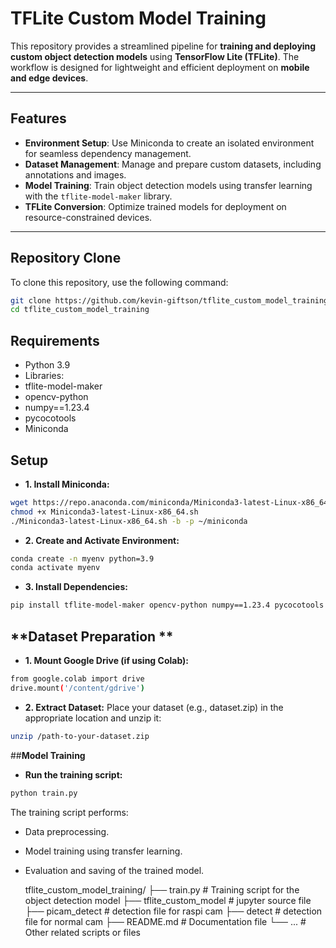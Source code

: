 # TFLite Custom Model Training

This repository provides a streamlined pipeline for **training and deploying custom object detection models** using **TensorFlow Lite (TFLite)**. The workflow is designed for lightweight and efficient deployment on **mobile and edge devices**.

---

## **Features**
- **Environment Setup**: Use Miniconda to create an isolated environment for seamless dependency management.
- **Dataset Management**: Manage and prepare custom datasets, including annotations and images.
- **Model Training**: Train object detection models using transfer learning with the `tflite-model-maker` library.
- **TFLite Conversion**: Optimize trained models for deployment on resource-constrained devices.

---

## **Repository Clone**

To clone this repository, use the following command:
```bash
git clone https://github.com/kevin-giftson/tflite_custom_model_training.git
cd tflite_custom_model_training
```

## **Requirements**
- Python 3.9
- Libraries:
- tflite-model-maker
- opencv-python
- numpy==1.23.4
- pycocotools
- Miniconda

## **Setup**
- **1. Install Miniconda:**
```bash
wget https://repo.anaconda.com/miniconda/Miniconda3-latest-Linux-x86_64.sh
chmod +x Miniconda3-latest-Linux-x86_64.sh
./Miniconda3-latest-Linux-x86_64.sh -b -p ~/miniconda
```
- **2. Create and Activate Environment:**
```bash
conda create -n myenv python=3.9
conda activate myenv
```
- **3. Install Dependencies:**
```bash
pip install tflite-model-maker opencv-python numpy==1.23.4 pycocotools
```

## **Dataset Preparation **
- **1. Mount Google Drive (if using Colab):**
```bash
from google.colab import drive
drive.mount('/content/gdrive')
```
- **2. Extract Dataset:** Place your dataset (e.g., dataset.zip) in the appropriate location and unzip it:
```bash
unzip /path-to-your-dataset.zip
```
##**Model Training**
- **Run the training script:**
```bash
python train.py
```
The training script performs:
- Data preprocessing.
- Model training using transfer learning.
- Evaluation and saving of the trained model.

  tflite_custom_model_training/
├── train.py              # Training script for the object detection model
├── tflite_custom_model   # jupyter source file
├── picam_detect          # detection file for raspi cam
├── detect                # detection file for normal cam
├── README.md             # Documentation file
└── ...                   # Other related scripts or files

